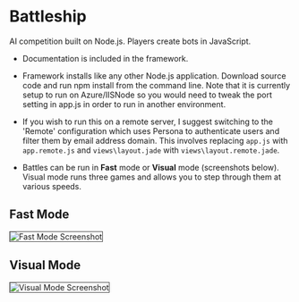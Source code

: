 Battleship
==========

AI competition built on Node.js. Players create bots in JavaScript. 

 - Documentation is included in the framework.

 - Framework installs like any other Node.js application. Download source code and run npm install from the command line. Note that it is currently setup to run on Azure/IISNode so you would need to tweak the port setting in app.js in order to run in another environment.

 - If you wish to run this on a remote server, I suggest switching to the 'Remote' configuration which uses Persona to authenticate users and filter them by email address domain. This involves replacing `app.js` with `app.remote.js` and `views\layout.jade` with `views\layout.remote.jade`.


 - Battles can be run in **Fast** mode or **Visual** mode (screenshots below). Visual mode runs three games and allows you to step through them at various speeds.

## Fast Mode ##

<img alt="Fast Mode Screenshot" src="https://raw.github.com/gotdibbs/Battleship/master/fast.png" style="border: 1px solid #444;" />

## Visual Mode ##

<img alt="Visual Mode Screenshot" src="https://raw.github.com/gotdibbs/Battleship/master/visual.png" style="border: 1px solid #444;" />

